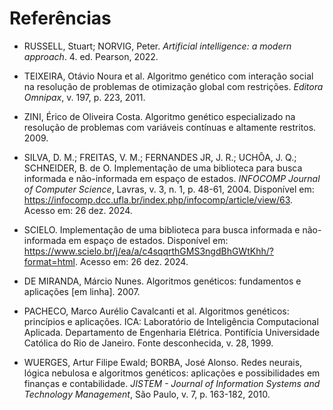 # Referências

- RUSSELL, Stuart; NORVIG, Peter. *Artificial intelligence: a modern approach*. 4. ed. Pearson, 2022.

- TEIXEIRA, Otávio Noura et al. Algoritmo genético com interação social na resolução de problemas de otimização global com restrições. *Editora Omnipax*, v. 197, p. 223, 2011.

- ZINI, Érico de Oliveira Costa. Algoritmo genético especializado na resolução de problemas com variáveis contínuas e altamente restritos. 2009.

- SILVA, D. M.; FREITAS, V. M.; FERNANDES JR, J. R.; UCHÔA, J. Q.; SCHNEIDER, B. de O. Implementação de uma biblioteca para busca informada e não-informada em espaço de estados. *INFOCOMP Journal of Computer Science*, Lavras, v. 3, n. 1, p. 48-61, 2004. Disponível em: <https://infocomp.dcc.ufla.br/index.php/infocomp/article/view/63>. Acesso em: 26 dez. 2024.

- SCIELO. Implementação de uma biblioteca para busca informada e não-informada em espaço de estados. Disponível em: <https://www.scielo.br/j/ea/a/c4sqqrthGMS3ngdBhGWtKhh/?format=html>. Acesso em: 26 dez. 2024.

- DE MIRANDA, Márcio Nunes. Algoritmos genéticos: fundamentos e aplicações [em linha]. 2007.

- PACHECO, Marco Aurélio Cavalcanti et al. Algoritmos genéticos: princípios e aplicações. ICA: Laboratório de Inteligência Computacional Aplicada. Departamento de Engenharia Elétrica. Pontifícia Universidade Católica do Rio de Janeiro. Fonte desconhecida, v. 28, 1999.

- WUERGES, Artur Filipe Ewald; BORBA, José Alonso. Redes neurais, lógica nebulosa e algoritmos genéticos: aplicações e possibilidades em finanças e contabilidade. *JISTEM - Journal of Information Systems and Technology Management*, São Paulo, v. 7, p. 163-182, 2010.
